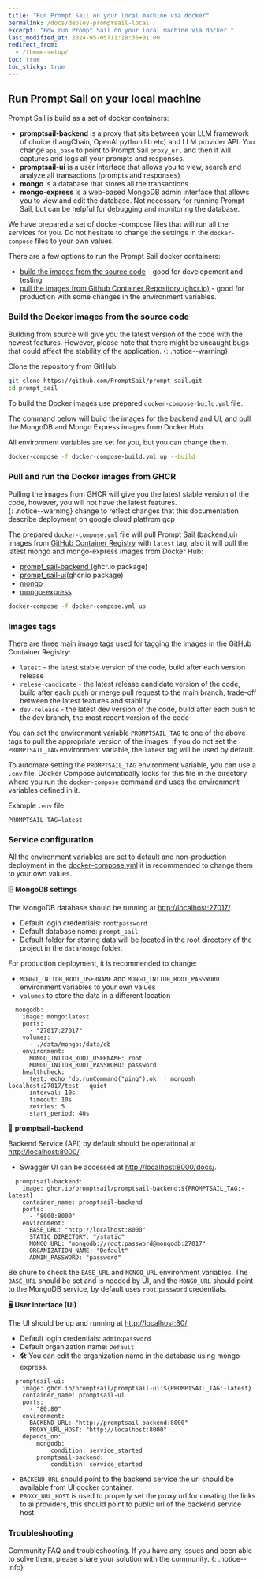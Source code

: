 ```yaml
---
title: "Run Prompt Sail on your local machine via docker"
permalink: /docs/deploy-promptsail-local
excerpt: "How run Prompt Sail on your local machine via docker."
last_modified_at: 2024-05-05T11:18:35+01:00
redirect_from:
  - /theme-setup/
toc: true
toc_sticky: true
---
```





## Run Prompt Sail on your local machine

Prompt Sail is build as a set of docker containers:

- **promptsail-backend** is a proxy that sits between your LLM framework of choice (LangChain, OpenAI python lib etc) and LLM provider API. You change `api_base` to point to Prompt Sail `proxy_url` and then it will captures and logs all your prompts and responses. 
- **promptsail-ui** is a user interface that allows you to view, search and analyze all transactions (prompts and responses)
- **mongo** is a database that stores all the transactions
- **mongo-express** is a web-based MongoDB admin interface that allows you to view and edit the database. Not necessary for running Prompt Sail, but can be helpful for debugging and monitoring the database.

We have prepared a set of docker-compose files that will run all the services for you. Do not hesitate to change the settings in the `docker-compose` files to your own values.


There are a few options to run the Prompt Sail docker containers: 
* [build the images from the source code](#build-the-docker-images-from-the-source-code) - good for developement and testing
* [pull the images from Github Container Repository (ghcr.io)](#pull-and-run-the-docker-images-from-ghcr) - good for production with some changes in the environment variables.



### Build the Docker images from the source code


Building from source will give you the latest version of the code with the newest features. However, please note that there might be uncaught bugs that could affect the stability of the application.
{: .notice--warning}


Clone the repository from GitHub.

```bash
git clone https://github.com/PromptSail/prompt_sail.git
cd prompt_sail
``` 

To build the Docker images use prepared `docker-compose-build.yml` file. 

The command below will build the images for the backend and UI, and pull the MongoDB and Mongo Express images from Docker Hub.

All environment variables are set for you, but you can change them. 
```bash
docker-compose -f docker-compose-build.yml up --build
```


### Pull and run the Docker images from GHCR

Pulling the images from GHCR will give you the latest stable version of the code, however, you will not have the latest features.  
{: .notice--warning}
change to reflect changes that this documentation describe deployment on google cloud platfrom gcp


The prepared `docker-compose.yml` file will pull Prompt Sail (backend,ui) images from [GitHub Container Registry](https://github.com/orgs/PromptSail/packages?repo_name=prompt_sail) with `latest` tag, also it will pull the latest mongo and mongo-express images from Docker Hub:

* [prompt_sail-backend ](https://github.com/PromptSail/prompt_sail/pkgs/container/promptsail-backend)(ghcr.io package)
* [prompt_sail-ui](https://github.com/PromptSail/prompt_sail/pkgs/container/promptsail-ui)(ghcr.io package)
* [mongo](https://hub.docker.com/_/mongo)
* [mongo-express](https://hub.docker.com/_/mongo-express)

```bash
docker-compose -f docker-compose.yml up
``` 

### Images tags

There are three main image tags used for tagging the images in the GitHub Container Registry:

* `latest` - the latest stable version of the code, build after each version release
* `relese-candidate` - the latest release candidate version of the code, build after each push or merge pull request to the main branch, trade-off between the latest features and stability
* `dev-release` - the latest dev version of the code, build after each push to the dev branch, the most recent version of the code

You can set the environment variable `PROMPTSAIL_TAG` to one of the above tags to pull the appropriate version of the images. If you do not set the `PROMPTSAIL_TAG` environment variable, the `latest` tag will be used by default.


To automate setting the `PROMPTSAIL_TAG` environment variable, you can use a `.env` file. Docker Compose automatically looks for this file in the directory where you run the `docker-compose` command and uses the environment variables defined in it.


Example `.env` file:
```
PROMPTSAIL_TAG=latest
```

### Service configuration

All the environment variables are set to default and non-production deployment in the [docker-compose.yml](https://github.com/PromptSail/prompt_sail/blob/main/docker-compose.yml) it is recommended to change them to your own values. 



🗄️ **MongoDB settings**


The MongoDB database should be running at [http://localhost:27017/](http://localhost:27017/). 
- Default login credentials: `root`:`password`
- Default database name: `prompt_sail`
- Default folder for storing data will be located in the root directory of the project in the `data/mongo` folder.

For production deployment, it is recommended to change:
* `MONGO_INITDB_ROOT_USERNAME` and `MONGO_INITDB_ROOT_PASSWORD` environment variables to your own values
* `volumes` to store the data in a different location


```
  mongodb:
    image: mongo:latest
    ports:
      - "27017:27017"
    volumes:
      - ./data/mongo:/data/db
    environment:
      MONGO_INITDB_ROOT_USERNAME: root
      MONGO_INITDB_ROOT_PASSWORD: password
    healthcheck:
      test: echo 'db.runCommand("ping").ok' | mongosh localhost:27017/test --quiet
      interval: 10s
      timeout: 10s
      retries: 5
      start_period: 40s
```


🔧 **promptsail-backend**


Backend Service (API) by default should be operational at [http://localhost:8000/](http://localhost:8000/). 
- Swagger UI can be accessed at [http://localhost:8000/docs/](http://localhost:8000/docs/).


```
  promptsail-backend:
    image: ghcr.io/promptsail/promptsail-backend:${PROMPTSAIL_TAG:-latest}
    container_name: promptsail-backend
    ports:
      - "8000:8000"
    environment:
      BASE_URL: "http://localhost:8000"
      STATIC_DIRECTORY: "/static"
      MONGO_URL: "mongodb://root:password@mongodb:27017"
      ORGANIZATION_NAME: "Default"
      ADMIN_PASSWORD: "password"
```

Be shure to check the `BASE_URL` and `MONGO_URL` environment variables. The `BASE_URL` should be set and is needed by UI, and the `MONGO_URL` should point to the MongoDB service, by default uses `root`:`password` credentials.



🖥️ **User Interface (UI)**

The UI should be up and running at [http://localhost:80/](http://localhost:80/). 
- Default login credentials: `admin`:`password`
- Default organization name: `Default`
- 🛠️ You can edit the organization name in the database using mongo-express.


```
  promptsail-ui:
    image: ghcr.io/promptsail/promptsail-ui:${PROMPTSAIL_TAG:-latest}
    container_name: promptsail-ui
    ports:
      - "80:80"
    environment:
      BACKEND_URL: "http://promptsail-backend:8000"
      PROXY_URL_HOST: "http://localhost:8000"
    depends_on:
        mongodb:
            condition: service_started
        promptsail-backend:
            condition: service_started
```

* `BACKEND_URL` should point to the backend service the url should be available from UI docker container.
* `PROXY_URL_HOST` is used to properly set the proxy url for creating the links to ai providers, this should point to public url of the backend service host. 



### Troubleshooting

Community FAQ and troubleshooting. If you have any issues and been able to solve them, please share your solution with the community. 
{: .notice--info}